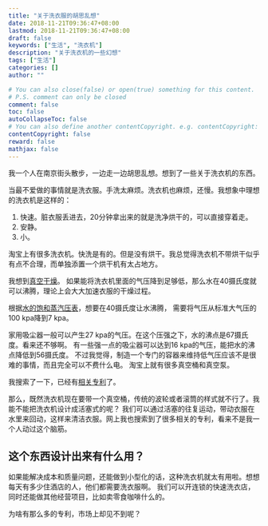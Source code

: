 ```yaml
---
title: "关于洗衣服的胡思乱想"
date: 2018-11-21T09:36:47+08:00
lastmod: 2018-11-21T09:36:47+08:00
draft: false
keywords: ["生活", "洗衣机"]
description: "关于洗衣机的一些幻想"
tags: ["生活"]
categories: []
author: ""

# You can also close(false) or open(true) something for this content.
# P.S. comment can only be closed
comment: false
toc: false
autoCollapseToc: false
# You can also define another contentCopyright. e.g. contentCopyright: "This is another copyright."
contentCopyright: false
reward: false
mathjax: false
---
```


我一个人在南京街头散步，一边走一边胡思乱想。想到了一些关于洗衣机的东西。

<!--more-->
当最不爱做的事情就是洗衣服。手洗太麻烦。洗衣机也麻烦，还慢。我想象中理想的洗衣机是这样的：

1. 快速。脏衣服丢进去，20分钟拿出来的就是洗净烘干的，可以直接穿着走。
2. 安静。
3. 小。

淘宝上有很多洗衣机。快洗是有的。但是没有烘干。我总觉得洗衣机不带烘干似乎有点不合理，而单独添置一个烘干机有太占地方。

我想到[真空干燥](https://baike.baidu.com/item/%E7%9C%9F%E7%A9%BA%E5%B9%B2%E7%87%A5)。
如果能将洗衣机里面的气压降到足够低，那么水在40摄氏度就可以沸腾，理论上会大大加速衣服的干燥过程。

根据[水的饱和蒸汽压表](https://wenku.baidu.com/view/66d8a31755270722192ef7db.html)，想要在40摄氏度让水沸腾，
需要将气压从标准大气压的100 kpa降到7 kpa。

家用吸尘器一般可以产生27 kpa的气压。在这个压强之下，水的沸点是67摄氏度。看来还不够啊。
有一些强一点的吸尘器可以达到16 kpa的气压，能把水的沸点降低到56摄氏度。
不过我觉得，制造一个专门的容器来维持低气压应该不是很难的事情，而且完全可以不费什么电。
淘宝上就有很多真空桶和真空泵。

我搜索了一下，已经有[相关专利](https://patentimages.storage.googleapis.com/57/99/02/35bd270b4ac34d/CN102644188B.pdf)了。

那么，既然洗衣机现在要带一个真空桶，传统的波轮或者滚筒的样式就不行了。我能不能把洗衣机设计成活塞式的呢？
我们可以通过活塞的往复运动，带动衣服在水里来回动，这样来清洁衣服。网上我也搜索到了很多相关的专利，看来不是我一个人动过这个脑筋。

## 这个东西设计出来有什么用？

如果能解决成本和质量问题，还能做到小型化的话，这种洗衣机就太有用啦。想想每天有多少住酒店的人，他们都需要洗衣服啊。
我们可以开连锁的快速洗衣店，同时还能做其他经营项目，比如卖零食咖啡什么的。

为啥有那么多的专利，市场上却见不到呢？
